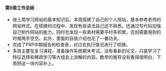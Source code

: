 #### 第9周工作总结
+ 继上周学习网站的基本知识后，本周搭建了自己的个人网站，基本参考老师的网站样式。在搭建的过程中，发现有些语法自己还不熟悉，还通过写代码加强自己制作网站的能力。同时也发现一些素材需要平时多积累，否则需要用到的时候两手空空。此外，里面的自我介绍也花了一番功夫。
+ 完成了PRP中期报告和检查表，对过去执行情况进行了梳理。
+ 本周主要在复习课程，准备操作系统期末考试。没有看新的论文，只是学习了特征选择和稀疏学习等大组会上讲解的内容。数学的推导没有看得很明白，下周把这一块内容补上。
